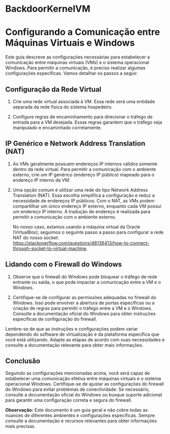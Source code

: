 # BackdoorKernelVM
# Configurando a Comunicação entre Máquinas Virtuais e Windows

Este guia descreve as configurações necessárias para estabelecer a comunicação entre máquinas virtuais (VMs) e o sistema operacional Windows. Para permitir a comunicação, é preciso realizar algumas configurações específicas. Vamos detalhar os passos a seguir.

## Configuração da Rede Virtual

1. Crie uma rede virtual associada à VM. Essa rede será uma entidade separada da rede física do sistema hospedeiro.

2. Configure regras de encaminhamento para direcionar o tráfego de entrada para a VM desejada. Essas regras garantem que o tráfego seja manipulado e encaminhado corretamente.

## IP Genérico e Network Address Translation (NAT)

1. As VMs geralmente possuem endereços IP internos válidos somente dentro da rede virtual. Para permitir a comunicação com o ambiente externo, crie um IP genérico (endereço IP público) mapeado para o endereço IP interno da VM.

2. Uma opção comum é utilizar uma rede do tipo Network Address Translation (NAT). Essa escolha simplifica a configuração e reduz a necessidade de endereços IP públicos. Com o NAT, as VMs podem compartilhar um único endereço IP externo, enquanto cada VM possui um endereço IP interno. A tradução de endereço é realizada para permitir a comunicação com o ambiente externo.

   No nosso caso, estamos usando a máquina virtual da Oracle (VirtualBox); seguimos o seguinte passo a passo para configurar a rede NAT do nosso socket: https://stackoverflow.com/questions/48138413/how-to-connect-through-socket-to-virtual-machine.

## Lidando com o Firewall do Windows

1. Observe que o firewall do Windows pode bloquear o tráfego de rede entrante ou saída, o que pode impactar a comunicação entre a VM e o Windows.

2. Certifique-se de configurar as permissões adequadas no firewall do Windows. Isso pode envolver a abertura de portas específicas ou a criação de regras para permitir o tráfego entre a VM e o Windows. Consulte a documentação oficial do Windows para obter instruções específicas de configuração do firewall.

Lembre-se de que as instruções e configurações podem variar dependendo do software de virtualização e da plataforma específica que você está utilizando. Adapte as etapas de acordo com suas necessidades e consulte a documentação relevante para obter mais informações.

## Conclusão

Seguindo as configurações mencionadas acima, você será capaz de estabelecer uma comunicação efetiva entre máquinas virtuais e o sistema operacional Windows. Certifique-se de ajustar as configurações do firewall do Windows para evitar problemas de conectividade. Se necessário, consulte a documentação oficial do Windows ou busque suporte adicional para garantir uma configuração correta e segura do firewall.

**Observação:** Este documento é um guia geral e não cobre todas as nuances de diferentes ambientes e configurações específicas. Sempre consulte a documentação e recursos relevantes para obter informações mais precisas.
